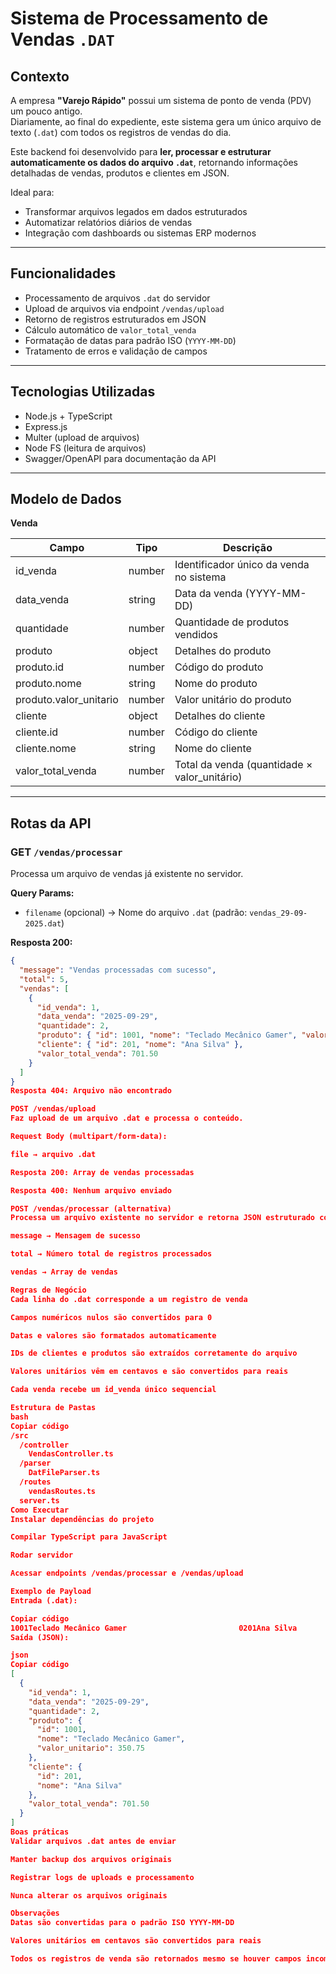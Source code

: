 # Sistema de Processamento de Vendas `.DAT`

## Contexto
A empresa **"Varejo Rápido"** possui um sistema de ponto de venda (PDV) um pouco antigo.  
Diariamente, ao final do expediente, este sistema gera um único arquivo de texto (`.dat`) com todos os registros de vendas do dia.

Este backend foi desenvolvido para **ler, processar e estruturar automaticamente os dados do arquivo `.dat`**, retornando informações detalhadas de vendas, produtos e clientes em JSON.

Ideal para:  
- Transformar arquivos legados em dados estruturados  
- Automatizar relatórios diários de vendas  
- Integração com dashboards ou sistemas ERP modernos

---

## Funcionalidades
- Processamento de arquivos `.dat` do servidor  
- Upload de arquivos via endpoint `/vendas/upload`  
- Retorno de registros estruturados em JSON  
- Cálculo automático de `valor_total_venda`  
- Formatação de datas para padrão ISO (`YYYY-MM-DD`)  
- Tratamento de erros e validação de campos  

---

## Tecnologias Utilizadas
- Node.js + TypeScript  
- Express.js  
- Multer (upload de arquivos)  
- Node FS (leitura de arquivos)  
- Swagger/OpenAPI para documentação da API  

---

## Modelo de Dados

**Venda**  

| Campo | Tipo | Descrição |
|-------|------|-----------|
| id_venda | number | Identificador único da venda no sistema |
| data_venda | string | Data da venda (YYYY-MM-DD) |
| quantidade | number | Quantidade de produtos vendidos |
| produto | object | Detalhes do produto |
| produto.id | number | Código do produto |
| produto.nome | string | Nome do produto |
| produto.valor_unitario | number | Valor unitário do produto |
| cliente | object | Detalhes do cliente |
| cliente.id | number | Código do cliente |
| cliente.nome | string | Nome do cliente |
| valor_total_venda | number | Total da venda (quantidade × valor_unitário) |

---

## Rotas da API

### GET `/vendas/processar`
Processa um arquivo de vendas já existente no servidor.  

**Query Params:**  
- `filename` (opcional) → Nome do arquivo `.dat` (padrão: `vendas_29-09-2025.dat`)  

**Resposta 200:**  

```json
{
  "message": "Vendas processadas com sucesso",
  "total": 5,
  "vendas": [
    {
      "id_venda": 1,
      "data_venda": "2025-09-29",
      "quantidade": 2,
      "produto": { "id": 1001, "nome": "Teclado Mecânico Gamer", "valor_unitario": 350.75 },
      "cliente": { "id": 201, "nome": "Ana Silva" },
      "valor_total_venda": 701.50
    }
  ]
}
Resposta 404: Arquivo não encontrado

POST /vendas/upload
Faz upload de um arquivo .dat e processa o conteúdo.

Request Body (multipart/form-data):

file → arquivo .dat

Resposta 200: Array de vendas processadas

Resposta 400: Nenhum arquivo enviado

POST /vendas/processar (alternativa)
Processa um arquivo existente no servidor e retorna JSON estruturado com:

message → Mensagem de sucesso

total → Número total de registros processados

vendas → Array de vendas

Regras de Negócio
Cada linha do .dat corresponde a um registro de venda

Campos numéricos nulos são convertidos para 0

Datas e valores são formatados automaticamente

IDs de clientes e produtos são extraídos corretamente do arquivo

Valores unitários vêm em centavos e são convertidos para reais

Cada venda recebe um id_venda único sequencial

Estrutura de Pastas
bash
Copiar código
/src
  /controller
    VendasController.ts
  /parser
    DatFileParser.ts
  /routes
    vendasRoutes.ts
  server.ts
Como Executar
Instalar dependências do projeto

Compilar TypeScript para JavaScript

Rodar servidor

Acessar endpoints /vendas/processar e /vendas/upload

Exemplo de Payload
Entrada (.dat):

Copiar código
1001Teclado Mecânico Gamer                         0201Ana Silva                 0020000350DDMMYYYY
Saída (JSON):

json
Copiar código
[
  {
    "id_venda": 1,
    "data_venda": "2025-09-29",
    "quantidade": 2,
    "produto": {
      "id": 1001,
      "nome": "Teclado Mecânico Gamer",
      "valor_unitario": 350.75
    },
    "cliente": {
      "id": 201,
      "nome": "Ana Silva"
    },
    "valor_total_venda": 701.50
  }
]
Boas práticas
Validar arquivos .dat antes de enviar

Manter backup dos arquivos originais

Registrar logs de uploads e processamento

Nunca alterar os arquivos originais

Observações
Datas são convertidas para o padrão ISO YYYY-MM-DD

Valores unitários em centavos são convertidos para reais

Todos os registros de venda são retornados mesmo se houver campos incompletos
